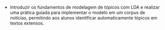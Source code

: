 - Introduzir os fundamentos de modelagem de tópicos com LDA e realizar uma prática guiada para implementar o modelo em um corpus de notícias, permitindo aos alunos identificar automaticamente tópicos em textos extensos.